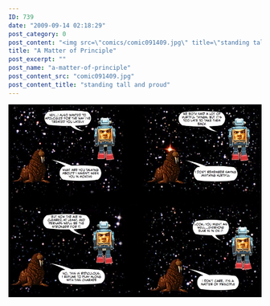 ```yaml
---
ID: 739
date: "2009-09-14 02:18:29"
post_category: 0
post_content: "<img src=\"comics/comic091409.jpg\" title=\"standing tall and proud\" />"
title: "A Matter of Principle"
post_excerpt: ""
post_name: "a-matter-of-principle"
post_content_src: "comic091409.jpg"
post_content_title: "standing tall and proud"
---
```



[![standing tall and proud](/comics-hi-res/comic091409.jpg)](/comics-hi-res/comic091409.jpg "standing tall and proud")
